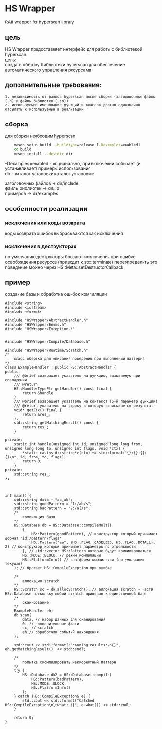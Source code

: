 # HS Wrapper
RAII wrapper for hyperscan library

## цель 
HS Wrapper предоставляет интерфейс для работы с библиотекой hyperscan.  
цель:  
    создать обёртку библиотеки hypersсan для обеспечение автоматического управления ресурсами  

## дополнительные требования:  
    1. независимость от файлов hyperscan после сборки (заголовочные файлы (.h) и файлы библиотек (.so))
    2. используемое именование функций и классов должно однозначно отсылать к используемым в реализации


## сборка
для сборки необходим [hyperscan](https://github.com/intel/hyperscan)

```cmd
    meson setup build --buildtype=release [-Dexamples=enabled]
    cd build
    meson install --destdir dir
```
-Dexamples=enabled - опцианально, при включении собирает (и устанавливает) примеры использования  
dir - каталог установки
каталог установки: 

заголовочных файлов -> dir/include    
файлы библиотек -> dir/lib    
примеров -> dir/examples   

## особенности реализации

### исключения или коды возврата
коды возврата ошибок выбрасываются как исключения  

### исключения в деструкторах
по умолчанию деструкторы бросают исключения при ошибке освобождения ресурсов (приводит к std::terminate)
переопределить это поведение можно через HS::Meta::setDestructorCallback

## пример
создание базы и обработка ошибок компиляции
```
#include <string>
#include <iostream>
#include <format>

#include "HSWrapper/AbstractHandler.h"
#include "HSWrapper/Enums.h"
#include "HSWrapper/Exception.h"


#include "HSWrapper/Compile/Database.h"

#include "HSWrapper/Runtime/Scratch.h"
/*
    класс обертка для описания поведения при выполнении паттерна
*/
class ExampleHandler : public HS::AbstractHandler {
public:
    /// @brief возвращает указатель на функцию, вызываемую при совпадении
    /// @return 
    HS::HandlerTypePtr getHandler() const final {
        return &handle;
    }
    /// @brief возвращает указатель на контекст (5-й параметр функции)
    /// @return указатель на строку в которую записывается результат
    void* getCtx() final {
        return &res_;
    };
    std::string getMatchingResult() const {
        return res_;   
    }

private:
    static int handle(unsigned int id, unsigned long long from, unsigned long long to, unsigned int flags, void *ctx) {
        *static_cast<std::string*>(ctx) += std::format("{}:{}:{}:{}\n", id, from, to, flags);
        return 0;
    }
private:
    std::string res_;
};



int main() {
    std::string data = "aa_ab";
    std::string goodPattern = "1:/ab/s";
    std::string badPattern = "2:/a[/s";
    /*
        компиляция базы 
    */
    HS::Database db = HS::Database::compileMulti(
        {
            HS::Pattern(goodPattern), // конструктор который принимает формат 'id:/pattern/flags'
            HS::Pattern("aa", {HS::FLAG::CASELESS, HS::FLAG::DOTALL}, 2) // конструктор который принимает параметры по отдельности
        }, // std::vector HS::Pattern которые будут компилироваться
        HS::MODE::BLOCK, // режим компиляции 
        HS::PlatformInfo() // платформа компиляции (по умолчанию текущая)
    ); // бросает HS::CompileException при ошибке

    /*
        аллокация scratch
    */
    HS::Scratch sc = db.allocScratch(); // аллокация scratch - части HS::Database поскольку любой scratch привязан к единственной базе
    /*
        сканирование
    */
    ExampleHandler eh;
    db.scan(
        data, // набор данных для сканирования
        0, // дополнительные флаги 
        sc, // scratch
        eh // обработчик событий нахождения
    );

    std::cout << std::format("Scanning results:\n{}", eh.getMatchingResult()) << std::endl;

    /*
        попытка скомпилировать неккоректный паттерн
    */
    try {
        HS::Database db2 = HS::Database::compile(
            HS::Pattern(badPattern),
            HS::MODE::BLOCK,
            HS::PlatformInfo()
        );
    } catch (HS::CompileException& e) {
        std::cout << std::format("Catched HS::CompileException\n\twhat: {}", e.what()) << std::endl;
    }

    return 0;
}
```